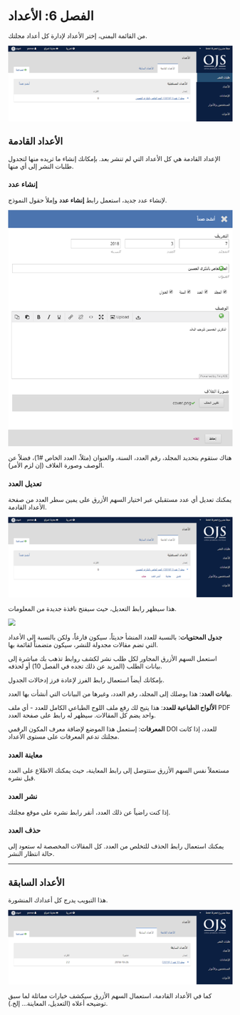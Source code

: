 # الفصل 6: الأعداد

من القائمة اليمنى، إختر الأعداد لإدارة كل أعداد مجلتك.

![](./assets/learning-ojs3.1-jm-issues.PNG)

## الأعداد القادمة

الإعداد القادمة هي كل الأعداد التي لم تنشر بعد. بإمكانك إنشاء ما تريده منها لتجدول طلبات النشر إلى أي منها.

### إنشاء عدد

لإنشاء عدد جديد، استعمل رابط **إنشاء عدد** وإملأ حقول النموذج.

![](./assets/learning-ojs-3-issues-create.png)

هناك ستقوم بتحديد المجلد، رقم العدد، السنة، والعنوان \(مثلاً، العدد الخاص \#1\)، فضلاً عن الوصف وصورة الغلاف \(إن لزم الأمر\).

### تعديل العدد

يمكنك تعديل أي عدد مستقبلي عبر اختيار السهم الأزرق على يمين سطر العدد من صفحة الأعداد القادمة.

![](./assets/learning-ojs3.1-jm-issues-edit.PNG)

هذا سيظهر رابط التعديل، حيث سيفتح نافذة جديدة من المعلومات.

![](./assets/learning-ojs-3-issues-details.png)

**جدول المحتويات**: بالنسبة للعدد المنشأ حديثاً، سيكون فارغاً، ولكن بالنسبة إلى الأعداد التي تضم مقالات مجدولة للنشر، سيكون متضمناً لقائمة بها.

استعمل السهم الأزرق المجاور لكل طلب نشر لكشف روابط تذهب بك مباشرة إلى بيانات الطلب \(المزيد عن ذلك تجده في الفصل 10\) أو لحذفه.

بإمكانك أيضاً استعمال رابط الفرز لإعادة فرز إدخالات الجدول.

**بيانات العدد**: هذا يوصلك إلى المجلد، رقم العدد، وغيرها من البيانات التي أنشأت بها العدد.

**الألواح الطباعية للعدد**: هذا يتيح لك رفع ملف اللوح الطباعي الكامل للعدد - أي ملف PDF واحد يضم كل المقالات. سيظهر له رابط على صفحة العدد.

**المعرفات**: إستعمل هذا الموضع لإضافة معرف المكون الرقمي DOI للعدد، إذا كانت مجلتك تدعم المعرفات على مستوى الأعداد.

### معاينة العدد

مستعملاً نفس السهم الأزرق ستتوصل إلى رابط المعاينة، حيث يمكنك الاطلاع على العدد قبل نشره.

### نشر العدد

إذا كنت راضياً عن ذلك العدد، أنقر رابط نشره على موقع مجلتك.

### حذف العدد

يمكنك استعمال رابط الحذف للتخلص من العدد. كل المقالات المخصصة له ستعود إلى حالة انتظار النشر.

<hr />

## الأعداد السابقة

هذا التبويب يدرج كل أعدادك المنشورة.

![](./assets/learning-ojs3.1-jm-issues-back.PNG)

كما في الأعداد القادمة، استعمال السهم الأزرق سيكشف خيارات مماثلة لما سبق توضيحه أعلاه \(التعديل، المعاينة... إلخ.\).
